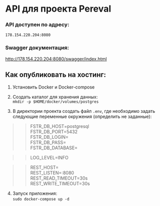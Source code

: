 # API для проекта Pereval

### API доступен по адресу:
`178.154.220.204:8080`

### Swagger документация:
http://178.154.220.204:8080/swagger/index.html

## Как опубликовать на хостинг:

1. Установить Docker и Docker-compose

2. Создать каталог для хранения данных: <br>
`mkdir -p $HOME/docker/volumes/postgres`

3. В директории проекта создать файл `.env`, где необходимо задать следующие переменные окружения (определить не заданные):

>> FSTR_DB_HOST=postgresql <br>
>> FSTR_DB_PORT=5432 <br>
>> FSTR_DB_LOGIN= <br>
>> FSTR_DB_PASS= <br>
>> FSTR_DB_DATABASE= <br>

>> LOG_LEVEL=INFO <br>

>> REST_HOST= <br>
>> REST_LISTEN=:8080 <br>
>> REST_READ_TIMEOUT=30s <br>
>> REST_WRITE_TIMEOUT=30s <br>

4. Запуск приложения: <br>
`sudo docker-compose up -d`

